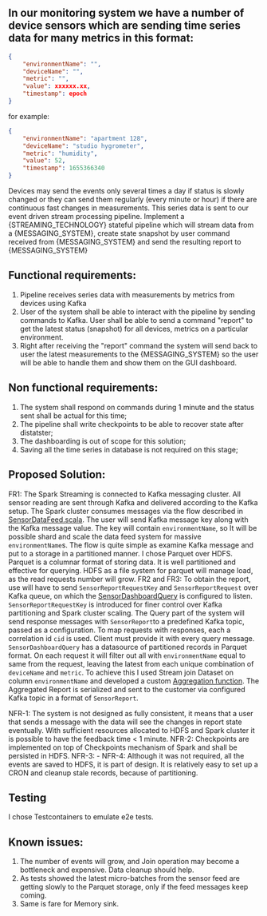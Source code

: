 ## In our monitoring system we have a number of device sensors which are sending time series data for many metrics in this format:

```json
{
    "environmentName": "",
    "deviceName": "",
    "metric": "",
    "value": xxxxxx.xx,
    "timestamp": epoch
}
```

for example:
```json
{
    "environmentName": "apartment 128",
    "deviceName": "studio hygrometer",
    "metric": "humidity",
    "value": 52,
    "timestamp": 1655366340
}
```


Devices may send the events only several times a day if status is slowly changed or they can send them regularly (every minute or hour) if there are continuous fast changes in measurements.
This series data is sent to our event driven stream processing pipeline.
Implement a {STREAMING_TECHNOLOGY} stateful pipeline which will stream data from a {MESSAGING_SYSTEM}, create state snapshot by user command received from {MESSAGING_SYSTEM} and send the resulting report to {MESSAGING_SYSTEM}


## Functional requirements:

1. Pipeline receives series data with measurements by metrics from devices using Kafka
2. User of the system shall be able to interact with the pipeline by sending commands to Kafka. User shall be able to send a command "report" to get the latest status (snapshot) for all devices, metrics on a particular environment.
3. Right after receiving the "report" command the system will send back to user the latest measurements to the {MESSAGING_SYSTEM} so the user will be able to handle them and show them on the GUI dashboard.


## Non functional requirements:

1. The system shall respond on commands during 1 minute and the status sent shall be actual for this time;
2. The pipeline shall write checkpoints to be able to recover state after distatster;
3. The dashboarding is out of scope for this solution;
4. Saving all the time series in database is not required on this stage;

## Proposed Solution:
FR1: The Spark Streaming is connected to Kafka messaging cluster. All sensor reading are sent through Kafka and delivered according to the Kafka setup.
The Spark cluster consumes messages via the flow described in [SensorDataFeed.scala](./src/main/scala/com/vmykytenko/sensors/collect/SensorDataFeed.scala).
The user will send Kafka message key along with the Kafka message value. The key will contain `environmentName`, so It will be possible shard and scale the 
data feed system for massive `environmentName`s.
The flow is quite simple as examine Kafka message and put to a storage in a partitioned manner. I chose Parquet over HDFS. Parquet is a columnar format
of storing data. It is well partitioned and effective for querying. HDFS as a file system for parquet will manage load, as the read requests number will grow.
FR2 and FR3: To obtain the report, use will have to send `SensorReportRequestKey` and `SensorReportRequest` over Kafka queue, on which the
[SensorDashboardQuery](./src/main/scala/com/vmykytenko/sensors/query/SensorDashboardQuery.scala) is configured to listen. `SensorReportRequestKey` is introduced
for finer control over Kafka partitioning and Spark cluster scaling. The Query part of the system will send response messages with `SensorReport`to a predefined
Kafka topic, passed as a configuration. To map requests with responses, each a correlation id `cid` is used. Client must provide it with every query message.
`SensorDashboardQuery` has a datasource of partitioned records in Parquet format. On each request it will filter out all with `environmentName` equal to same
from the request, leaving the latest from each unique combination of `deviceName` and `metric`. To achieve this I used Stream join Dataset on column `environmentName` and
developed a custom [Aggregation function](./src/main/scala/com/vmykytenko/sensors/query/ReportAggregator.scala). The Aggregated Report is serialized and sent
to the customer via configured Kafka topic in a format of `SensorReport`.

NFR-1: The system is not designed as fully consistent, it means that a user that sends a message with the data will see the changes in report state eventually.
With sufficient resources allocated to HDFS and Spark cluster it is possible to have the feedback time < 1 minute.
NFR-2: Checkpoints are implemented on top of Checkpoints mechanism of Spark and shall be persisted in HDFS.
NFR-3: - 
NFR-4: Although it was not required, all the events are saved to HDFS, it is part of design. It is relatively easy to set up a CRON and cleanup stale records, because of partitioning.

## Testing
I chose Testcontainers to emulate e2e tests. 

## Known issues:
1. The number of events will grow, and Join operation may become a bottleneck and expensive. Data cleanup should help.
2. As tests showed the latest micro-batches from the sensor feed are getting slowly to the Parquet storage, only if the feed messages keep coming.
3. Same is fare for Memory sink.
   